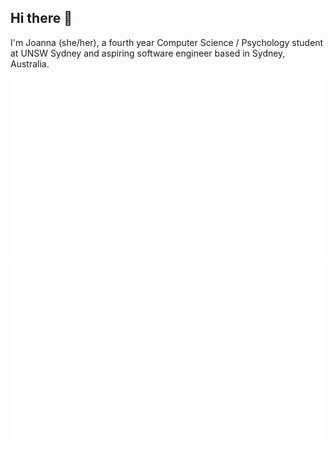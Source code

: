 ## Hi there 👋

I'm Joanna (she/her), a fourth year Computer Science / Psychology student at UNSW Sydney and aspiring software engineer based in Sydney, Australia.

<a href="https://github.com/jstrieb/github-stats">

![](https://github.com/joanna209/github-stats/blob/master/generated/overview.svg)
![](https://github.com/joanna209/github-stats/blob/master/generated/languages.svg)

</a>
